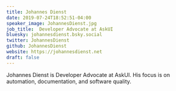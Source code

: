 ```yaml
---
title: Johannes Dienst
date: 2019-07-24T18:52:51-04:00
speaker_image: JohannesDienst.jpg
job_title:  Developer Advocate at AskUI
bluesky: johannesdienst.bsky.social
twitter: JohannesDienst
github: JohannesDienst
website: https://johannesdienst.net
draft: false
---
```


Johannes Dienst is Developer Advocate at AskUI. His focus is on automation, documentation, and software quality.
